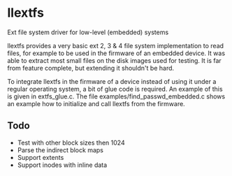 # llextfs
Ext file system driver for low-level (embedded) systems

llextfs provides a very basic ext 2, 3 & 4 file system implementation to read files, for example to be used in the firmware of an embedded device. It was able to extract most small files on the disk images used for testing. It is far from feature complete, but extending it shouldn't be hard.

To integrate llextfs in the firmware of a device instead of using it under a regular operating system, a bit of glue code is required. An example of this is given in extfs_glue.c. The file examples/find_passwd_embedded.c shows an example how to initialize and call llextfs from the firmware.

## Todo

- Test with other block sizes then 1024
- Parse the indirect block maps
- Support extents
- Support inodes with inline data